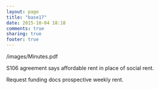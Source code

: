 ```yaml
---
layout: page
title: "base17"
date: 2015-10-04 18:18
comments: true
sharing: true
footer: true
---
```


/images/Minutes.pdf

S106 agreement says affordable rent in place of social rent. 

Request funding docs prospective weekly rent.
